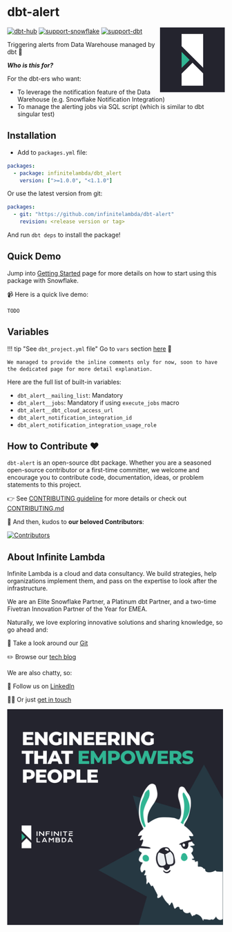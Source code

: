<!-- markdownlint-disable no-inline-html no-alt-text ul-indent code-block-style -->
# dbt-alert

<img align="right" width="150" height="150" src="https://raw.githubusercontent.com/infinitelambda/dbt-alert/main/docs/assets/img/il-logo.png">

[![dbt-hub](https://img.shields.io/badge/Visit-dbt--hub%20↗️-FF694B?logo=dbt&logoColor=FF694B)](https://hub.getdbt.com/infinitelambda/dbt_alert)
[![support-snowflake](https://img.shields.io/badge/support-Snowflake-7faecd?logo=snowflake&logoColor=7faecd)](https://docs.snowflake.com?ref=infinitelambda)
[![support-dbt](https://img.shields.io/badge/support-dbt%20v1.6+-FF694B?logo=dbt&logoColor=FF694B)](https://docs.getdbt.com?ref=infinitelambda)

Triggering alerts from Data Warehouse managed by dbt 🚀

**_Who is this for?_**

For the dbt-ers who want:

- To leverage the notification feature of the Data Warehouse (e.g. Snowflake Notification Integration)
- To manage the alerting jobs via SQL script (which is similar to dbt singular test)

## Installation

- Add to `packages.yml` file:

```yml
packages:
  - package: infinitelambda/dbt_alert
    version: [">=1.0.0", "<1.1.0"]
```

Or use the latest version from git:

```yml
packages:
  - git: "https://github.com/infinitelambda/dbt-alert"
    revision: <release version or tag>
```

And run `dbt deps` to install the package!

## Quick Demo

Jump into [Getting Started](getting-started-snowflake.md) page for more details on how to start using this package with Snowflake.

📹 Here is a quick live demo:

`TODO`

## Variables

!!! tip "See `dbt_project.yml` file"
    Go to `vars` section [here](https://github.com/infinitelambda/dbt-alert/blob/main/dbt_project.yml#L15) 🏃

    We managed to provide the inline comments only for now, soon to have the dedicated page for more detail explanation.

Here are the full list of built-in variables:

- `dbt_alert__mailing_list`: Mandatory
- `dbt_alert__jobs`: Mandatory if using `execute_jobs` macro
- `dbt_alert__dbt_cloud_access_url`
- `dbt_alert_notification_integration_id`
- `dbt_alert_notification_integration_usage_role`

## How to Contribute ❤️

`dbt-alert` is an open-source dbt package. Whether you are a seasoned open-source contributor or a first-time committer, we welcome and encourage you to contribute code, documentation, ideas, or problem statements to this project.

👉 See [CONTRIBUTING guideline](https://dbt-alert.iflambda.com/latest/nav/dev/contributing.html) for more details or check out [CONTRIBUTING.md](https://github.com/infinitelambda/dbt-alert/tree/main/CONTRIBUTING.md)

🌟 And then, kudos to **our beloved Contributors**:

<a href="https://github.com/infinitelambda/dbt-alert/graphs/contributors">
  <img src="https://contrib.rocks/image?repo=infinitelambda/dbt-alert" alt="Contributors" />
</a>

## About Infinite Lambda

Infinite Lambda is a cloud and data consultancy. We build strategies, help organizations implement them, and pass on the expertise to look after the infrastructure.

We are an Elite Snowflake Partner, a Platinum dbt Partner, and a two-time Fivetran Innovation Partner of the Year for EMEA.

Naturally, we love exploring innovative solutions and sharing knowledge, so go ahead and:

🔧 Take a look around our [Git](https://github.com/infinitelambda)

✏️ Browse our [tech blog](https://infinitelambda.com/category/tech-blog/)

We are also chatty, so:

👀 Follow us on [LinkedIn](https://www.linkedin.com/company/infinite-lambda/)

👋🏼 Or just [get in touch](https://infinitelambda.com/contacts/)

[<img src="https://raw.githubusercontent.com/infinitelambda/cdn/1.0.0/general/images/GitHub-About-Section-1080x1080.png" alt="About IL" width="500">](https://infinitelambda.com/)
